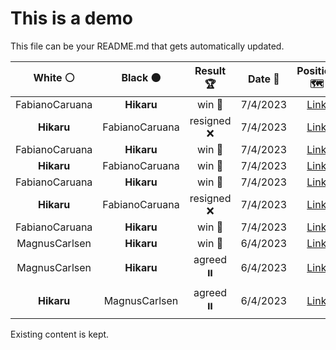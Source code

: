 # This is a demo

This file can be your README.md that gets automatically updated.

<!--START_SECTION:chessStats-->
<!-- Automatically generated with https://github.com/Balastrong/chess-stats-action -->

| White ⚪ | Black ⚫ | Result 🏆 | Date 📅 | Position 🗺️ |
|:---:|:---:|:---:|:---:|:---:|
| FabianoCaruana | **Hikaru** | win 🥇 | 7/4/2023 | <a href="http://www.ee.unb.ca/cgi-bin/tervo/fen.pl?select=6k1/8/p7/1p6/1P2bP2/P3n1PP/2pr4/2R1N1K1 w - -">Link</a> |
| **Hikaru** | FabianoCaruana | resigned ❌ | 7/4/2023 | <a href="http://www.ee.unb.ca/cgi-bin/tervo/fen.pl?select=1r1r2k1/4bpp1/4p2p/4P2P/1n1B1PP1/qPN4R/P2QB3/K2b4 w - -">Link</a> |
| FabianoCaruana | **Hikaru** | win 🥇 | 7/4/2023 | <a href="http://www.ee.unb.ca/cgi-bin/tervo/fen.pl?select=6k1/1p1b4/3p4/4p3/2P1Pqp1/3P2N1/7K/3nQ3 w - -">Link</a> |
| **Hikaru** | FabianoCaruana | win 🥇 | 7/4/2023 | <a href="http://www.ee.unb.ca/cgi-bin/tervo/fen.pl?select=4Q2k/6p1/8/3P4/8/3q1PPK/P7/8 b - -">Link</a> |
| FabianoCaruana | **Hikaru** | win 🥇 | 7/4/2023 | <a href="http://www.ee.unb.ca/cgi-bin/tervo/fen.pl?select=4Q3/pp4qk/8/5p2/2p4p/P2bB2P/8/6K1 w - -">Link</a> |
| **Hikaru** | FabianoCaruana | resigned ❌ | 7/4/2023 | <a href="http://www.ee.unb.ca/cgi-bin/tervo/fen.pl?select=8/2p3p1/4k3/1PK1N1P1/3r3p/1r6/8/7R b - -">Link</a> |
| FabianoCaruana | **Hikaru** | win 🥇 | 7/4/2023 | <a href="http://www.ee.unb.ca/cgi-bin/tervo/fen.pl?select=8/8/4k3/3p4/5K1P/1p1nP3/1B6/8 w - -">Link</a> |
| MagnusCarlsen | **Hikaru** | win 🥇 | 6/4/2023 | <a href="http://www.ee.unb.ca/cgi-bin/tervo/fen.pl?select=8/8/1p3k2/p7/P5p1/KP6/4qP2/8 w - -">Link</a> |
| MagnusCarlsen | **Hikaru** | agreed ⏸️ | 6/4/2023 | <a href="http://www.ee.unb.ca/cgi-bin/tervo/fen.pl?select=2r3k1/1b1r1pp1/p6p/7P/3B1N2/R3PPK1/1P4P1/8 w - -">Link</a> |
| **Hikaru** | MagnusCarlsen | agreed ⏸️ | 6/4/2023 | <a href="http://www.ee.unb.ca/cgi-bin/tervo/fen.pl?select=6k1/5p1p/4p1p1/4P3/3R1P1P/1P4P1/4Bb2/1K6 b - -">Link</a> |

<!--END_SECTION:chessStats-->

Existing content is kept.
